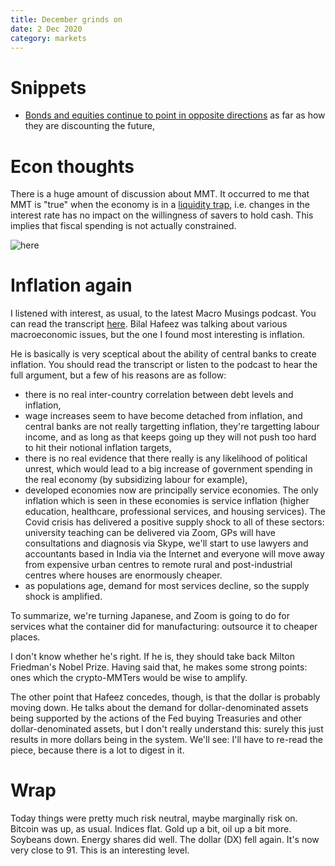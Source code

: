 ```yaml
---
title: December grinds on
date: 2 Dec 2020
category: markets
---
```


# Snippets

- [Bonds and equities continue to point in opposite directions](https://themarketear.com/posts/cxCQZLzAAh) as far as how they are discounting the future,


# Econ thoughts

There is a huge amount of discussion about MMT. 
It occurred to me that MMT is "true" when the economy is in a [liquidity trap](https://en.wikipedia.org/wiki/Liquidity_trap), i.e. changes in the interest rate has no impact on the willingness of savers to hold cash.  This implies that fiscal spending is not actually constrained. 

![here](https://upload.wikimedia.org/wikipedia/commons/thumb/b/bf/Liquidity_trap_IS-LM.svg/1280px-Liquidity_trap_IS-LM.svg.png)
# Inflation again

I listened with interest, as usual, to the latest Macro Musings podcast. You can read the transcript [here](https://www.mercatus.org/bridge/podcasts/11232020/bilal-hafeez-inflation-innovation-and-economic-recovery-after-covid-19).
Bilal Hafeez was talking about various macroeconomic issues, but the one I found most interesting is inflation.

He is basically is very sceptical about the ability of central banks to create inflation. 
You should read the transcript or listen to the podcast to hear the full argument, but a few of his reasons are as follow:

- there is no real inter-country correlation between debt levels and inflation,
- wage increases seem to have become detached from inflation, and central banks are not really targetting inflation, they're targetting labour income, and as long as that keeps going up they will not push too hard to hit their notional inflation targets,
- there is no real evidence that there really is any likelihood of political unrest, which would lead to a big increase of government spending in the real economy (by subsidizing labour for example),
- developed economies now are principally service economies. The only inflation which is seen in these economies is service inflation (higher education, healthcare, professional services, and housing services). The Covid crisis has  delivered a positive supply shock to all of these sectors: university teaching can be delivered via Zoom, GPs will have consultations and diagnosis via Skype, we'll start to use lawyers and accountants based in India via the Internet and everyone will move away from expensive urban centres to remote rural and post-industrial centres where houses are enormously cheaper. 
- as populations age, demand for most services decline, so the supply shock is amplified.

To summarize, we're turning Japanese, and Zoom is going to do for services what the container did for manufacturing: outsource it to cheaper places. 

I don't know whether he's right. If he is, they should take back Milton Friedman's Nobel Prize. 
Having said that, he makes some strong points: ones which the crypto-MMTers would be wise to amplify.

The other point that Hafeez concedes, though, is that the dollar is probably moving down. He talks about the demand for dollar-denominated assets being supported by the actions of the Fed buying Treasuries and other dollar-denominated assets, but I don't really understand this: surely this just results in more dollars being in the system. 
We'll see: I'll have to re-read the piece, because there is a lot to digest in it.

# Wrap

Today things were pretty much risk neutral, maybe marginally risk on. Bitcoin was up, as usual.
Indices flat.
Gold up a bit, oil up a bit more. Soybeans down.
Energy shares did well.
The dollar (DX) fell again. It's now very close to 91. 
This is an interesting level.



